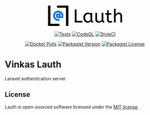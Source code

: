 <p align="center">
  <picture>
    <source srcset="./public/images/logo-white-256h.png?raw=true" media="(prefers-color-scheme: dark)">
    <img width="233" height="64" src="./public/images/logo-black-256h.png?raw=true">
  </picture>
</p>

<p align="center">
  <a href="https://github.com/vinkashq/lauth/actions/workflows/tests.yml"><img src="https://github.com/vinkashq/lauth/actions/workflows/tests.yml/badge.svg" alt="Tests" /></a>
  <a href="https://github.com/vinkashq/lauth/actions/workflows/github-code-scanning/codeql"><img src="https://github.com/vinkashq/lauth/actions/workflows/github-code-scanning/codeql/badge.svg" alt="CodeQL" /></a>
  <a href="https://github.styleci.io/repos/67142226?branch=main"><img src="https://github.styleci.io/repos/67142226/shield?branch=main" alt="StyleCI" /></a>
</p>

<p align="center">
  <a href="https://hub.docker.com/r/vinkas/lauth"><img src="https://img.shields.io/docker/pulls/vinkas/lauth?logo=docker&logoColor=1D63ED&label=Pulls&labelColor=E5F2FC&color=1D63ED" alt="Docker Pulls" /></a>
  <a href="https://packagist.org/packages/vinkas/lauth"><img src="https://img.shields.io/packagist/v/vinkas/lauth?logo=packagist&logoColor=000000&label=version&labelColor=d9e0f3&color=f28d1a" alt="Packagist Version" /></a>
  <a href="https://packagist.org/packages/vinkas/lauth"><img alt="Packagist License" src="https://img.shields.io/packagist/l/vinkas/lauth"></a>
</p>

# Vinkas Lauth

Laravel authentication server

## License

Lauth is open-sourced software licensed under the [MIT license](https://opensource.org/licenses/MIT).
